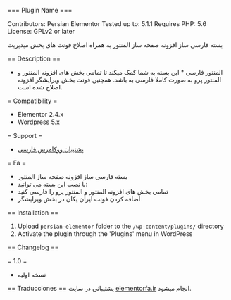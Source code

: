 === Plugin Name ===

Contributors: Persian Elementor
Tested up to: 5.1.1
Requires PHP: 5.6
License: GPLv2 or later

بسته فارسی ساز افزونه صفحه ساز المنتور به همراه اصلاح فونت های بخش میدیریت

== Description ==
* المنتور فارسی *
این بسته به شما کمک میکند تا تمامی بخش های افزونه المنتور و المنتور پرو به صورت کاملا فارسی به باشد. همچنین فونت بخش ویرایشگر افزونه اصلاح شده است.

= Compatibility =
* Elementor 2.4.x
* Wordpress 5.x

= Support =
*  [پشتیبان ووکامرس فارسی](http://woocommerce.ir/)

= Fa =
* بسته فارسی ساز افزونه صفحه ساز المنتور
* با نصب این بسته می توانید:
* تمامی بخش های افزونه المنتور و المنتور پرو را فارسی کنید
* اضافه کردن فونت ایران یکان در بخش ویرایشگر

== Installation ==

1. Upload `persian-elementor` folder to the `/wp-content/plugins/` directory
2. Activate the plugin through the 'Plugins' menu in WordPress

== Changelog ==

= 1.0 =
* نسخه اولیه


== Traducciones ==
پشتیبانی در سایت [elementorfa.ir](http://elementorfa.ir) انجام میشود.
